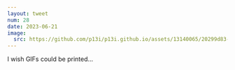 ```yaml
---
layout: tweet
num: 28
date: 2023-06-21
image:
  src: https://github.com/p13i/p13i.github.io/assets/13140065/20299d83-c20a-4395-908c-5efaa62419b4
---
```


I wish GIFs could be printed...
